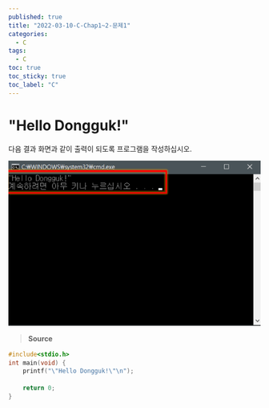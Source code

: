 ```yaml
---
published: true
title: "2022-03-10-C-Chap1~2-문제1"
categories:
  - C
tags:
  - C
toc: true
toc_sticky: true
toc_label: "C"
---
```


# "Hello Dongguk!"

다음 결과 화면과 같이 출력이 되도록 프로그램을 작성하십시오.

![image](https://github.com/222SeungHyun/222SeungHyun.github.io/blob/master/_images/%EA%B8%B0%EC%B4%88%ED%94%84%EB%A1%9C%EA%B7%B8%EB%9E%98%EB%B0%8D%201%EC%9E%A5%20%EB%B0%8F%202%EC%9E%A5%20%EC%8B%A4%EC%8A%B5-%EB%AC%B8%EC%A0%9C1.png?raw=true)

> **Source**

```c
#include<stdio.h>
int main(void) {
	printf("\"Hello Dongguk!\"\n");

	return 0;
}
```
